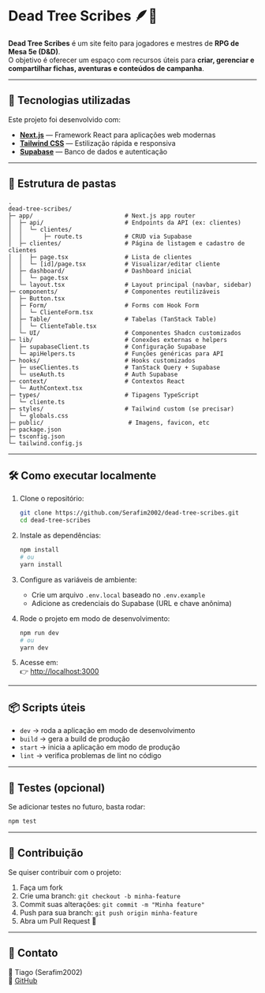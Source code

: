 # Dead Tree Scribes 🪶🌳

**Dead Tree Scribes** é um site feito para jogadores e mestres de **RPG de Mesa 5e (D&D)**.  
O objetivo é oferecer um espaço com recursos úteis para **criar, gerenciar e compartilhar fichas, aventuras e conteúdos de campanha**.

---

## 🚀 Tecnologias utilizadas

Este projeto foi desenvolvido com:

- **[Next.js](https://nextjs.org/)** — Framework React para aplicações web modernas
- **[Tailwind CSS](https://tailwindcss.com/)** — Estilização rápida e responsiva
- **[Supabase](https://supabase.com/)** — Banco de dados e autenticação

---

## 📁 Estrutura de pastas

```text
.
dead-tree-scribes/
├─ app/                          # Next.js app router
│  ├─ api/                       # Endpoints da API (ex: clientes)
│  │  └─ clientes/
│  │      ├─ route.ts            # CRUD via Supabase
│  ├─ clientes/                  # Página de listagem e cadastro de clientes
│  │  ├─ page.tsx                # Lista de clientes
│  │  └─ [id]/page.tsx           # Visualizar/editar cliente
│  ├─ dashboard/                 # Dashboard inicial
│  │  └─ page.tsx
│  └─ layout.tsx                 # Layout principal (navbar, sidebar)
├─ components/                   # Componentes reutilizáveis
│  ├─ Button.tsx
│  ├─ Form/                      # Forms com Hook Form
│  │  └─ ClienteForm.tsx
│  ├─ Table/                     # Tabelas (TanStack Table)
│  │  └─ ClienteTable.tsx
│  └─ UI/                        # Componentes Shadcn customizados
├─ lib/                          # Conexões externas e helpers
│  ├─ supabaseClient.ts          # Configuração Supabase
│  └─ apiHelpers.ts              # Funções genéricas para API
├─ hooks/                        # Hooks customizados
│  ├─ useClientes.ts             # TanStack Query + Supabase
│  └─ useAuth.ts                 # Auth Supabase
├─ context/                      # Contextos React
│  └─ AuthContext.tsx
├─ types/                        # Tipagens TypeScript
│  └─ cliente.ts
├─ styles/                       # Tailwind custom (se precisar)
│  └─ globals.css
├─ public/                        # Imagens, favicon, etc
├─ package.json
├─ tsconfig.json
└─ tailwind.config.js

```

---

## 🛠️ Como executar localmente

1. Clone o repositório:
   ```bash
   git clone https://github.com/Serafim2002/dead-tree-scribes.git
   cd dead-tree-scribes
   ```

2. Instale as dependências:
   ```bash
   npm install
   # ou
   yarn install
   ```

3. Configure as variáveis de ambiente:
   - Crie um arquivo `.env.local` baseado no `.env.example`
   - Adicione as credenciais do Supabase (URL e chave anônima)

4. Rode o projeto em modo de desenvolvimento:
   ```bash
   npm run dev
   # ou
   yarn dev
   ```

5. Acesse em:  
   👉 [http://localhost:3000](http://localhost:3000)

---

## 📦 Scripts úteis

- `dev` → roda a aplicação em modo de desenvolvimento  
- `build` → gera a build de produção  
- `start` → inicia a aplicação em modo de produção  
- `lint` → verifica problemas de lint no código  

---

## 🧪 Testes (opcional)

Se adicionar testes no futuro, basta rodar:

```bash
npm test
```

---

## 👥 Contribuição

Se quiser contribuir com o projeto:

1. Faça um fork  
2. Crie uma branch: `git checkout -b minha-feature`  
3. Commit suas alterações: `git commit -m "Minha feature"`  
4. Push para sua branch: `git push origin minha-feature`  
5. Abra um Pull Request 🚀  


---

## 🔗 Contato

👤 Tiago (Serafim2002)  
🔗 [GitHub](https://github.com/Serafim2002)  
